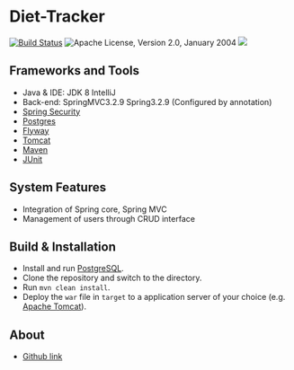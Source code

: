 # Diet-Tracker
[![Build Status](https://travis-ci.com/iuanshuai/Diet-Tracker.svg?branch=master)](https://travis-ci.com/iuanshuai/Diet-Tracker)
![Apache License, Version 2.0, January 2004](https://img.shields.io/github/license/iuanshuai/Diet-Tracker.svg?label=License)
![](https://img.shields.io/badge/Java-1.8-green.svg)



Frameworks and Tools
-----------------------------------
* Java & IDE: JDK 8 IntelliJ
* Back-end:  SpringMVC3.2.9 Spring3.2.9 \(Configured by annotation)
* [Spring Security](https://spring.io/projects/spring-security)
* [Postgres](https://www.postgresql.org)
* [Flyway](https://flywaydb.org/)
* [Tomcat](https://tomcat.apache.org/download-70.cgi)
* [Maven](https://maven.apache.org)
* [JUnit](http://junit.org/)

System Features
-----------------------------------
* Integration of Spring core, Spring MVC
* Management of users through CRUD interface

Build & Installation
-----------------------------------
* Install and run [PostgreSQL](hhttps://www.postgresql.org).
* Clone the repository and switch to the directory.
* Run `mvn clean install`.
* Deploy the `war` file in `target` to a application server of your choice (e.g. [Apache Tomcat](http://tomcat.apache.org/)).

About
-----------------------------------

* [Github link](https://github.com/iuanshuai)
